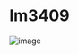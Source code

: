 # lm3409
![image](https://user-images.githubusercontent.com/5108024/110937489-7f7edc80-8343-11eb-8c82-bb236b80fd0e.png)
